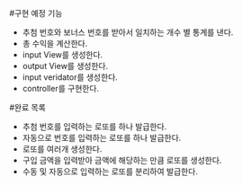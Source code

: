 #구현 예정 기능
* 추첨 번호와 보너스 번호를 받아서 일치하는 개수 별 통계를 낸다.
* 총 수익을 계산한다.
* input View를 생성한다.
* output View를 생성한다.
* input veridator를 생성한다.
* controller를 구현한다.

#완료 목록
* 추첨 번호를 입력하는 로또를 하나 발급한다.
* 자동으로 번호를 입력하는 로또를 하나 발급한다.
* 로또를 여러개 생성한다.
* 구입 금액을 입력받아 금액에 해당하는 만큼 로또를 생성한다.
* 수동 및 자동으로 입력하는 로또를 분리하여 발급한다.